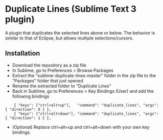 Duplicate Lines (Sublime Text 3 plugin)
=======================================
A plugin that duplicates the selected lines above or below. The behavior is similar to that of Eclipse, but allows multiple selections/cursors.

Installation
------------
* Download the repository as a zip file
* In Sublime, go to Preferences > Browse Packages
* Extract the "sublime-duplicate-lines-master" folder in the zip file to the "Packages" folder that just opened
* Rename the extracted folder to "Duplicate Lines"
* Back in Sublime, go to Preferences > Key Bindings (User) and add the following bindings

```
    { "keys": ["ctrl+alt+up"],   "command": "duplicate_lines", "args": { "direction": 0 } },
    { "keys": ["ctrl+alt+down"], "command": "duplicate_lines", "args": { "direction": 1 } },
```

* (Optional) Replace ctrl+alt+up and ctrl+alt+down with your own key bindings
